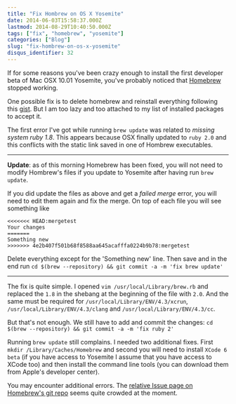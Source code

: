```yaml
---
title: "Fix Hombrew on OS X Yosemite"
date: 2014-06-03T15:58:37.000Z
lastmod: 2014-08-29T10:40:50.000Z
tags: ["fix", "homebrew", "yosemite"]
categories: ["Blog"]
slug: "fix-hombrew-on-os-x-yosemite"
disqus_identifier: 32
---
```


If for some reasons you've been crazy enough to install the first developer beta of Mac OSX 10.01 Yosemite, you've probably noticed that [Homebrew](http://brew.sh/) stopped working.

One possible fix is to delete homebrew and reinstall everything following this [gist](https://gist.github.com/jpincheira/bd3698fee46735fac252). But I am too lazy and too attached to my list of installed packages to accept it.

The first error I've got while running `brew update` was related to _missing system ruby 1.8_. This appears because OSX finally updated to `ruby 2.0` and this conflicts with the static link saved in one of Hombrew executables.

------

**Update**: as of this morning Homebrew has been fixed, you will not need to modify Hombrew's files if you update to Yosemite after having run `brew update`.

If you did update the files as above and get a _failed merge_ error, you will need to edit them again and fix the merge. On top of each file you will see something like

    <<<<<<< HEAD:mergetest
    Your changes
    =======
    Something new
    >>>>>>> 4e2b407f501b68f8588aa645acafffa0224b9b78:mergetest

Delete everything except for the 'Something new' line. Then save and in the end run `cd $(brew --repository) && git commit -a -m 'fix brew update'`

------

The fix is quite simple. I opened `vim /usr/local/Library/brew.rb` and replaced the `1.8` in the shebang at the beginning of the file with `2.0`.
And the same must be required for `/usr/local/Library/ENV/4.3/xcrun`, `/usr/local/Library/ENV/4.3/clang` and `/usr/local/Library/ENV/4.3/cc`.

But that's not enough. We still have to add and commit the changes: `cd $(brew --repository) && git commit -a -m 'fix ruby 2'`

Running `brew update` still complains. I needed two additional fixes. First `mkdir /Library/Caches/Homebrew` and second you will need to install `XCode 6 beta` (if you have access to Yosemite I assume that you have access to XCode too) and then install the command line tools (you can download them from Apple's developer center).

You may encounter additional errors. The [relative Issue page on Homebrew's git repo](https://github.com/Homebrew/homebrew/issues/29795) seems quite crowded at the moment.


